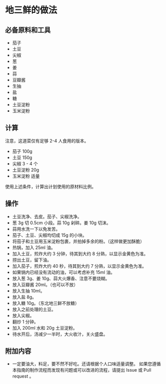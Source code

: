 # 地三鲜的做法

## 必备原料和工具

- 茄子
- 土豆
- 尖椒
- 葱
- 姜
- 蒜
- 豆瓣酱
- 生抽
- 盐
- 糖
- 土豆淀粉
- 玉米淀粉

## 计算

注意，这道菜仅有足够 2-4 人食用的版本。

- 茄子 100g
- 土豆 150g
- 尖椒 3 - 4 个
- 土豆淀粉 20g
- 玉米淀粉 适量

使用上述条件，计算出计划使用的原材料比例。

## 操作

- 土豆洗净、去皮。茄子、尖椒洗净。
- 葱 3g 切 0.5cm 小段。蒜 10g 剁碎。姜 10g 切沫。
- 蒜用水洗一下以免发苦。
- 茄子、土豆、尖椒均切成 15g 的小块。
- 将茄子和土豆用玉米淀粉包裹，并拍掉多余的粉。（这样做更加酥脆）
- 热锅，加入 25ml 油。
- 加入土豆，煎炸大约 3 分钟，待其到大约 8 分熟，以显示金黄色为准。
- 捞出土豆，留下油。
- 加入茄子，煎炸大约 40 秒，待其到大约 7 分熟，以显示金黄色为准。
- 如果锅内已经没有流动的油，可以考虑补充 15ml 油。
- 放入葱 3g、姜 10g、蒜大火爆香、注意不要烧糊。
- 放入豆瓣酱 20ml。（也可以不放）
- 放入生抽 10ml。
- 放入盐 8g。
- 放入糖 10g。（东北地三鲜不放糖）
- 放入之前处理的土豆。
- 放入尖椒。
- 翻炒 1 分钟。
- 加入 200ml 水和 20g 土豆淀粉。
- 待水开后，汤减少一半时，大火收汁，关火盛盘。

## 附加内容
- 一定要油大，料足，要不然不好吃。还请根据个人口味适量调整。
如果您遵循本指南的制作流程而发现有问题或可以改进的流程，请提出 Issue 或 Pull request 。

